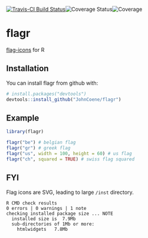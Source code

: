 
[![Travis-CI Build Status](https://travis-ci.org/JohnCoene/flagr.svg?branch=master)](https://travis-ci.org/JohnCoene/flagr)![Coverage Status](https://img.shields.io/coveralls/JohnCoene/flagr.svg)![Coverage](https://img.shields.io/codecov/c/github/JohnCoene/flagr/master.svg)

flagr
=====

[flag-icons](https://github.com/lipis/flag-icon-css) for R

Installation
------------

You can install flagr from github with:

``` r
# install.packages("devtools")
devtools::install_github("JohnCoene/flagr")
```

Example
-------

``` r
library(flagr)

flagr("be") # belgian flag
flagr("gr") # greek flag
flagr("us", width = 100, height = 60) # us flag
flagr("ch", squared = TRUE) # swiss flag squared
```

FYI
---

Flag icons are SVG, leading to large `/inst` directory.

``` 
R CMD check results
0 errors | 0 warnings | 1 note 
checking installed package size ... NOTE
  installed size is  7.9Mb
  sub-directories of 1Mb or more:
    htmlwidgets   7.8Mb
```

